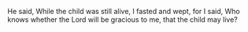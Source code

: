 He said, While the child was still alive, I fasted and wept, for I said, Who knows whether the Lord will be gracious to me, that the child may live?

